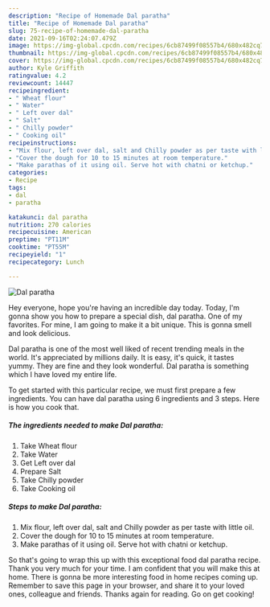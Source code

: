 ```yaml
---
description: "Recipe of Homemade Dal paratha"
title: "Recipe of Homemade Dal paratha"
slug: 75-recipe-of-homemade-dal-paratha
date: 2021-09-16T02:24:07.479Z
image: https://img-global.cpcdn.com/recipes/6cb87499f08557b4/680x482cq70/dal-paratha-recipe-main-photo.jpg
thumbnail: https://img-global.cpcdn.com/recipes/6cb87499f08557b4/680x482cq70/dal-paratha-recipe-main-photo.jpg
cover: https://img-global.cpcdn.com/recipes/6cb87499f08557b4/680x482cq70/dal-paratha-recipe-main-photo.jpg
author: Kyle Griffith
ratingvalue: 4.2
reviewcount: 14447
recipeingredient:
- " Wheat flour"
- " Water"
- " Left over dal"
- " Salt"
- " Chilly powder"
- " Cooking oil"
recipeinstructions:
- "Mix flour, left over dal, salt and Chilly powder as per taste with little oil."
- "Cover the dough for 10 to 15 minutes at room temperature."
- "Make parathas of it using oil. Serve hot with chatni or ketchup."
categories:
- Recipe
tags:
- dal
- paratha

katakunci: dal paratha 
nutrition: 270 calories
recipecuisine: American
preptime: "PT11M"
cooktime: "PT55M"
recipeyield: "1"
recipecategory: Lunch

---
```



![Dal paratha](https://img-global.cpcdn.com/recipes/6cb87499f08557b4/680x482cq70/dal-paratha-recipe-main-photo.jpg)

Hey everyone, hope you're having an incredible day today. Today, I'm gonna show you how to prepare a special dish, dal paratha. One of my favorites. For mine, I am going to make it a bit unique. This is gonna smell and look delicious.



Dal paratha is one of the most well liked of recent trending meals in the world. It's appreciated by millions daily. It is easy, it's quick, it tastes yummy. They are fine and they look wonderful. Dal paratha is something which I have loved my entire life.


To get started with this particular recipe, we must first prepare a few ingredients. You can have dal paratha using 6 ingredients and 3 steps. Here is how you cook that.

<!--inarticleads1-->

##### The ingredients needed to make Dal paratha:

1. Take  Wheat flour
1. Take  Water
1. Get  Left over dal
1. Prepare  Salt
1. Take  Chilly powder
1. Take  Cooking oil




<!--inarticleads2-->

##### Steps to make Dal paratha:

1. Mix flour, left over dal, salt and Chilly powder as per taste with little oil.
1. Cover the dough for 10 to 15 minutes at room temperature.
1. Make parathas of it using oil. Serve hot with chatni or ketchup.




So that's going to wrap this up with this exceptional food dal paratha recipe. Thank you very much for your time. I am confident that you will make this at home. There is gonna be more interesting food in home recipes coming up. Remember to save this page in your browser, and share it to your loved ones, colleague and friends. Thanks again for reading. Go on get cooking!
